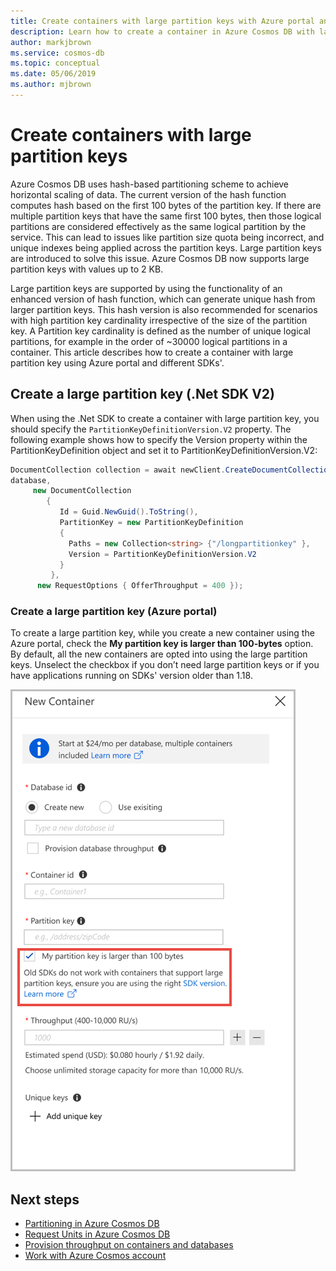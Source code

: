 ```yaml
---
title: Create containers with large partition keys with Azure portal and various SDKs.
description: Learn how to create a container in Azure Cosmos DB with large partition key using Azure portal and different SDKs. 
author: markjbrown
ms.service: cosmos-db
ms.topic: conceptual
ms.date: 05/06/2019
ms.author: mjbrown
---
```


# Create containers with large partition keys 

Azure Cosmos DB uses hash-based partitioning scheme to achieve horizontal scaling of data. The current version of the hash function computes hash based on the first 100 bytes of the partition key. If there are multiple partition keys that have the same first 100 bytes, then those logical partitions are considered effectively as the same logical partition by the service. This can lead to issues like partition size quota being incorrect, and unique indexes being applied across the partition keys. Large partition keys are introduced to solve this issue. Azure Cosmos DB now supports large partition keys with values up to 2 KB. 

Large partition keys are supported by using the functionality of an enhanced version of hash function, which can generate unique hash from larger partition keys. This hash version is also recommended for scenarios with high partition key cardinality irrespective of the size of the partition key. A Partition key cardinality is defined as the number of unique logical partitions, for example in the order of ~30000 logical partitions in a container. This article describes how to create a container with large partition key using Azure portal and different SDKs'. 

## Create a large partition key (.Net SDK V2)

When using the .Net SDK to create a container with large partition key, you should specify the `PartitionKeyDefinitionVersion.V2` property. The following example shows how to specify the Version property within the PartitionKeyDefinition object and set it to PartitionKeyDefinitionVersion.V2:

```csharp
DocumentCollection collection = await newClient.CreateDocumentCollectionAsync(
database,
     new DocumentCollection
        {
           Id = Guid.NewGuid().ToString(),
           PartitionKey = new PartitionKeyDefinition
           {
             Paths = new Collection<string> {"/longpartitionkey" },
             Version = PartitionKeyDefinitionVersion.V2
           }
         },
      new RequestOptions { OfferThroughput = 400 });
```

### Create a large partition key (Azure portal) 

To create a large partition key, while you create a new container using the Azure portal, check the **My partition key is larger than 100-bytes** option. By default, all the new containers are opted into using the large partition keys. Unselect the checkbox if you don’t need large partition keys or if you have applications running on SDKs' version older than 1.18.

![Create large partition key using Azure portal](./media/large-partition-keys/large-partition-key-with-portal.png)
 
## Next steps

* [Partitioning in Azure Cosmos DB](partitioning-overview.md)
* [Request Units in Azure Cosmos DB](request-units.md)
* [Provision throughput on containers and databases](set-throughput.md)
* [Work with Azure Cosmos account](account-overview.md)


